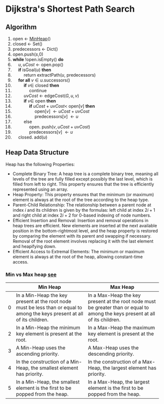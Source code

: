 # Dijkstra's Shortest Path Search

## Algorithm

1. open $\leftarrow$ [MinHeap](#heap-data-structure)()
2. closed $\leftarrow$ Set()
3. predecessors $\leftarrow$ Dict()
4. open.push($s$,0)
5. **while** !open.isEmpty() **do**
6. &emsp; $u, uCost$ $\leftarrow$ open.pop()
7. &emsp; **if** isGoal($u$) **then**
8. &emsp; &emsp; return extractPath($u$, predecessors)
9. &emsp; **for all** $v \in u$.successors()
10. &emsp; &emsp; **if** $v \in$ closed **then**
11. &emsp; &emsp; &emsp; continue
12. &emsp; &emsp; $uvCost$ $\leftarrow$ edgeCost($G, u, v$)
13. &emsp; &emsp; **if** $v \in$ open **then**
14. &emsp; &emsp; &emsp; **if** $uCost$ + $uvCost <$ open[$v$] **then**
15. &emsp; &emsp; &emsp; &emsp; open[$v$] $\leftarrow uCost + uvCost$
16. &emsp; &emsp; &emsp; &emsp; predecessors[$v$] $\leftarrow u$
17. &emsp; &emsp; else
18. &emsp; &emsp; &emsp; open. push($v, uCost + uvCost$)
19. &emsp; &emsp; &emsp; predecessors[$v$] $\leftarrow u$
20. &emsp; closed. add($u$)

## Heap Data Structure

Heap has the following Properties:

* Complete Binary Tree: A heap tree is a complete binary tree, meaning all levels of the tree are fully filled except possibly the last level, which is filled from left to right. This property ensures that the tree is efficiently represented using an array.
* Heap Property: This property ensures that the minimum (or maximum) element is always at the root of the tree according to the heap type.
* Parent-Child Relationship: The relationship between a parent node at index $i$ and its children is given by the formulas: left child at index $2i+1$ and right child at index $2i+2$ for 0-based indexing of node numbers.
* Efficient Insertion and Removal: Insertion and removal operations in heap trees are efficient. New elements are inserted at the next available position in the bottom-rightmost level, and the heap property is restored by comparing the element with its parent and swapping if necessary. Removal of the root element involves replacing it with the last element and heapifying down.
* Efficient Access to Extremal Elements: The minimum or maximum element is always at the root of the heap, allowing constant-time access.

### Min vs Max heap [see](https://www.geeksforgeeks.org/introduction-to-min-heap-data-structure/)

||Min Heap|Max Heap|
|-|-|-|
|0|In a Min-Heap the key present at the root node must be less than or equal to among the keys present at all of its children.|In a Max-Heap the key present at the root node must be greater than or equal to among the keys present at all of its children.|
|2| In a Min-Heap the minimum key element is present at the root.|In a Max-Heap the maximum key element is present at the root.|
|3|A Min-Heap uses the ascending priority.|A Max-Heap uses the descending priority.|
|4|In the construction of a Min-Heap, the smallest element has priority.|In the construction of a Max-Heap, the largest element has priority.|
|5|In a Min-Heap, the smallest element is the first to be popped from the heap.|In a Max-Heap, the largest element is the first to be popped from the heap.|

